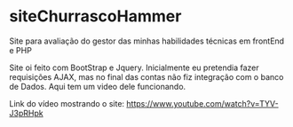 # siteChurrascoHammer
Site para avaliação do gestor das minhas habilidades técnicas em frontEnd e PHP


Site oi feito com BootStrap e Jquery. Inicialmente eu pretendia fazer requisições AJAX, mas no final das contas não fiz integração com o banco de Dados. Aqui tem um video dele funcionando.

Link do vídeo mostrando o site:
https://www.youtube.com/watch?v=TYV-J3pRHpk
